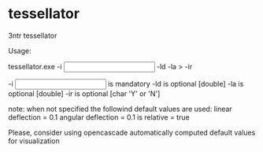 # tessellator
3ntr tessellator

Usage:

tessellator.exe -i <input file name> -ld <linear deflection> -la <angular deflection>> -ir <is relative>

-i <input file name> is mandatory
-ld <linear deflection> is optional     [double]
-la <angular deflection> is optional    [double]
-ir <is relative> is optional           [char 'Y' or 'N']

note: when not specified the followind default values are used:
linear deflection = 0.1
angular deflection = 0.1
is relative = true

Please, consider using opencascade automatically computed default values
for visualization
